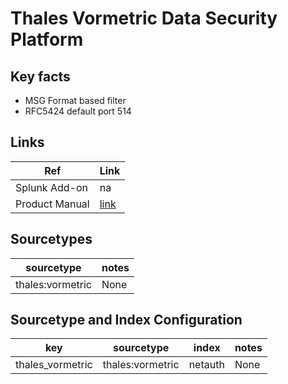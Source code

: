 # Thales Vormetric Data Security Platform

## Key facts

* MSG Format based filter
* RFC5424 default port 514

## Links

| Ref            | Link                                                                                                    |
|----------------|---------------------------------------------------------------------------------------------------------|
| Splunk Add-on  | na                                                               |
| Product Manual | [link](https://github.com/splunk/splunk-connect-for-syslog/issues/2289#issuecomment-1895866422) |

## Sourcetypes

| sourcetype | notes                                                                                                   |
|------------|---------------------------------------------------------------------------------------------------------|
| thales:vormetric  |  None                                                                                                    |

## Sourcetype and Index Configuration

| key       | sourcetype | index  | notes          |
|-----------|------------|--------|----------------|
| thales_vormetric | thales:vormetric  | netauth | None     |